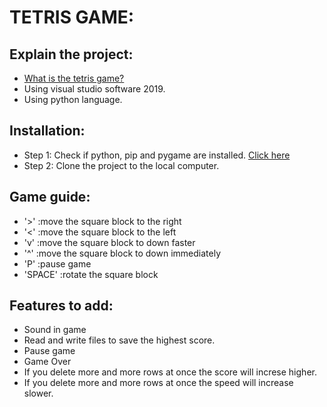 # TETRIS GAME:

## Explain the project:

- [What is the tetris game?](https://en.wikipedia.org/wiki/Tetris)
- Using visual studio software 2019.
- Using python language.

## Installation:

- Step 1: Check if python, pip and pygame are installed. [Click here](https://www.geeksforgeeks.org/how-to-install-pygame-in-windows/)
- Step 2: Clone the project to the local computer.

## Game guide:

- '>' :move the square block to the right
- '<' :move the square block to the left
- 'v' :move the square block to down faster
- '^' :move the square block to down immediately
- 'P' :pause game
- 'SPACE' :rotate the square block

## Features to add:

- Sound in game
- Read and write files to save the highest score.
- Pause game
- Game Over
- If you delete more and more rows at once the score will increse higher.
- If you delete more and more rows at once the speed will increase slower.
